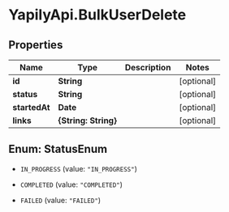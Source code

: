# YapilyApi.BulkUserDelete

## Properties
Name | Type | Description | Notes
------------ | ------------- | ------------- | -------------
**id** | **String** |  | [optional] 
**status** | **String** |  | [optional] 
**startedAt** | **Date** |  | [optional] 
**links** | **{String: String}** |  | [optional] 


<a name="StatusEnum"></a>
## Enum: StatusEnum


* `IN_PROGRESS` (value: `"IN_PROGRESS"`)

* `COMPLETED` (value: `"COMPLETED"`)

* `FAILED` (value: `"FAILED"`)




